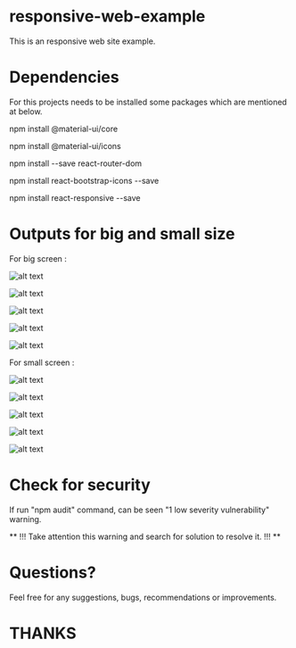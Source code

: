 # responsive-web-example

This is an responsive web site example.  

# Dependencies

For this projects needs to be installed some packages which are mentioned at below.

npm install @material-ui/core

npm install @material-ui/icons

npm install --save react-router-dom

npm install react-bootstrap-icons --save

npm install react-responsive --save

# Outputs for big and small size

For big screen :

![alt text](./src/outputs/HomePage.jpg)

![alt text](./src/outputs/ListPage.jpg)

![alt text](./src/outputs/ServicePage.jpg)

![alt text](./src/outputs/AboutPage.jpg)

![alt text](./src/outputs/ContactPage.jpg)

For small screen :

![alt text](./src/outputs/HomeSmall.jpg)

![alt text](./src/outputs/ListSmall.jpg)

![alt text](./src/outputs/ServicesSmall.jpg)

![alt text](./src/outputs/AboutSmall.jpg)

![alt text](./src/outputs/ContactSmall.jpg)

# Check for security

If run "npm audit" command, can be seen "1 low severity vulnerability" warning. 

** !!! Take attention this warning and search for solution to resolve it.  !!! **
 
# Questions?

Feel free for any suggestions, bugs, recommendations or improvements.

# THANKS
